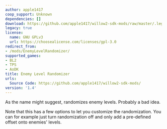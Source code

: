 ```yaml
---
author: apple1417
coop_support: Unknown
dependencies: []
download: https://github.com/apple1417/willow2-sdk-mods/raw/master/.legacy/EnemyLevelRandomizer.zip
legacy: true
license:
  name: GNU GPLv3
  url: https://choosealicense.com/licenses/gpl-3.0
redirect_from:
- /mods/EnemyLevelRandomizer/
supported_games:
- BL2
- TPS
- AoDK
title: Enemy Level Randomizer
urls:
  Source Code: https://github.com/apple1417/willow2-sdk-mods/
version: '1.4'
---
```

As the name might suggest, randomizes enemy levels. Probably a bad idea.

Note that this has a few options to let you customize the randomization. You can for example just turn randomization off and only add a pre-defined offset onto enemies' levels.